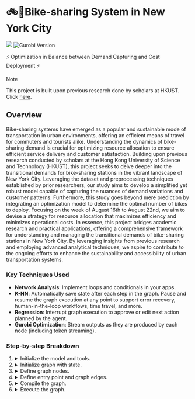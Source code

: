 # 🚲🗽Bike-sharing System in New York City
![](https://img.shields.io/badge/python-3.10%2B-blue?logo=Python)
![Gurobi Version](https://img.shields.io/badge/gurobi-9.5.2-blue?logo=gurobi&logoColor=white)

⚡ Optimization in Balance between Demand Capturing and Cost Deployment ⚡

> [!NOTE]
> This project is built upon previous research done by scholars at HKUST. Click [here](https://doi.org/10.1145/2820783.2820837.).

## Overview

Bike-sharing systems have emerged as a popular and sustainable mode of transportation in urban environments, offering an efficient means of travel for commuters and tourists alike. Understanding the dynamics of bike-sharing demand is crucial for optimizing resource allocation to ensure efficient service delivery and customer satisfaction. Building upon previous research conducted by scholars at the Hong Kong University of Science and Technology (HKUST), this project seeks to delve deeper into the transitional demands for bike-sharing stations in the vibrant landscape of New York City. Leveraging the dataset and preprocessing techniques established by prior researchers, our study aims to develop a simplified yet robust model capable of capturing the nuances of demand variations and customer patterns. Furthermore, this study goes beyond mere prediction by integrating an optimization model to determine the optimal number of bikes to deploy. Focusing on the week of August 16th to August 22nd, we aim to devise a strategy for resource allocation that maximizes efficiency and minimizes operational costs. In essence, this project bridges academic research and practical
applications, offering a comprehensive framework for understanding and managing the transitional demands of bike-sharing stations in New York City. By leveraging insights from previous research and employing advanced analytical techniques, we aspire to contribute to the ongoing efforts to enhance the sustainability and accessibility of urban transportation systems.

### Key Techniques Used

- **Network Analysis**: Implement loops and conditionals in your apps.
- **K-NN**: Automatically save state after each step in the graph. Pause and resume the graph execution at any point to support error recovery, human-in-the-loop workflows, time travel, and more.
- **Regression**: Interrupt graph execution to approve or edit next action planned by the agent.
- **Gurobi Optimization**: Stream outputs as they are produced by each node (including token streaming).

### Step-by-step Breakdown

1. <details>
    <summary>Initialize the model and tools.</summary>

    - we use `ChatOpenAI` as our LLM. **NOTE:** we need make sure the model knows that it has these tools available to call. We can do this by converting the LangChain tools into the format for OpenAI tool calling using the `.bind_tools()` method.
    - we define the tools we want to use - a web search tool in our case. It is really easy to create your own tools - see documentation here on how to do that [here](https://python.langchain.com/docs/modules/agents/tools/custom_tools).
   </details>

2. <details>
    <summary>Initialize graph with state.</summary>

    - we initialize graph (`StateGraph`) by passing state schema (in our case `MessagesState`)
    - `MessagesState` is a prebuilt state schema that has one attribute -- a list of LangChain `Message` objects, as well as logic for merging the updates from each node into the state
   </details>

3. <details>
    <summary>Define graph nodes.</summary>

    There are two main nodes we need:

      - The `agent` node: responsible for deciding what (if any) actions to take.
      - The `tools` node that invokes tools: if the agent decides to take an action, this node will then execute that action.
   </details>

4. <details>
    <summary>Define entry point and graph edges.</summary>

      First, we need to set the entry point for graph execution - `agent` node.

      Then we define one normal and one conditional edge. Conditional edge means that the destination depends on the contents of the graph's state (`MessageState`). In our case, the destination is not known until the agent (LLM) decides.

      - Conditional edge: after the agent is called, we should either:
        - a. Run tools if the agent said to take an action, OR
        - b. Finish (respond to the user) if the agent did not ask to run tools
      - Normal edge: after the tools are invoked, the graph should always return to the agent to decide what to do next
   </details>

5. <details>
    <summary>Compile the graph.</summary>

    - When we compile the graph, we turn it into a LangChain [Runnable](https://python.langchain.com/v0.2/docs/concepts/#runnable-interface), which automatically enables calling `.invoke()`, `.stream()` and `.batch()` with your inputs
    - We can also optionally pass checkpointer object for persisting state between graph runs, and enabling memory, human-in-the-loop workflows, time travel and more. In our case we use `MemorySaver` - a simple in-memory checkpointer
    </details>

6. <details>
   <summary>Execute the graph.</summary>

    1. LangGraph adds the input message to the internal state, then passes the state to the entrypoint node, `"agent"`.
    2. The `"agent"` node executes, invoking the chat model.
    3. The chat model returns an `AIMessage`. LangGraph adds this to the state.
    4. Graph cycles the following steps until there are no more `tool_calls` on `AIMessage`:

        - If `AIMessage` has `tool_calls`, `"tools"` node executes
        - The `"agent"` node executes again and returns `AIMessage`

    5. Execution progresses to the special `END` value and outputs the final state.
    And as a result, we get a list of all our chat messages as output.
   </details>




